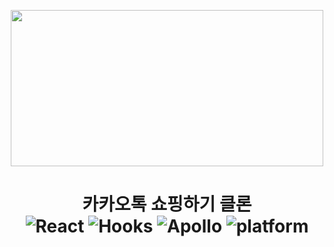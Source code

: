 <p align="center" >
<a href="#" align="center"> <img src="https://st.kakaocdn.net/shoppingstore/static/common/store/og_logo.png" width="500" height="250" align="center"/></a>
</p>
<h1 align="center">
  카카오톡 쇼핑하기 클론 </br>  <img alt="React" src="https://img.shields.io/badge/React-18.2.0-blue.svg"> <img alt="Hooks" src="https://img.shields.io/badge/Hooks-0.5.0-blueviolet.svg"> <img alt="Apollo" src="https://img.shields.io/badge/React_Apollo-3.1.5-green.svg"> <img alt="platform" src="https://img.shields.io/badge/platform-Web-orange.svg">
</h1>
